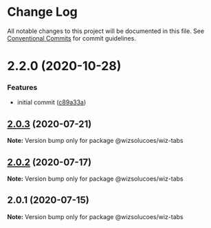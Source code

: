 # Change Log

All notable changes to this project will be documented in this file.
See [Conventional Commits](https://conventionalcommits.org) for commit guidelines.

# 2.2.0 (2020-10-28)


### Features

* initial commit ([c89a33a](https://github.com/wizsolucoes/syz/commit/c89a33a0d742dfa3bc3f131f5c9cf6ae4ed88923))





## [2.0.3](https://github.com/wizsolucoes/wc-wiz-tabs/compare/@wizsolucoes/wiz-tabs@2.0.2...@wizsolucoes/wiz-tabs@2.0.3) (2020-07-21)

**Note:** Version bump only for package @wizsolucoes/wiz-tabs





## [2.0.2](https://github.com/wizsolucoes/wc-wiz-tabs/compare/@wizsolucoes/wiz-tabs@2.0.1...@wizsolucoes/wiz-tabs@2.0.2) (2020-07-17)

**Note:** Version bump only for package @wizsolucoes/wiz-tabs





## 2.0.1 (2020-07-15)

**Note:** Version bump only for package @wizsolucoes/wiz-tabs
